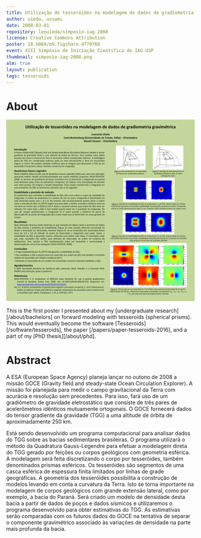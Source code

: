 ```yaml
---
title: Utilização de tesseróides na modelagem de dados de gradiometria gravimétrica
author: uieda, ussami
date: 2008-03-01
repository: leouieda/simposio-iag-2008
license: Creative Commons Attribution
poster: 10.6084/m9.figshare.4779760
event: XIII Simpósio de Iniciação Científica do IAG-USP
thumbnail: simposio-iag-2008.png
alm: true
layout: publication
tags: tesseroids
---
```


# About

![The poster](/images/poster-simposio-iag-2008.jpg)

This is the first poster I presented about my [undergraduate
research][/about/bachelors] on forward modeling with tesseroids (spherical
prisms). This would eventually become the software
[Tesseroids][/software/tesseroids], the paper [/papers/paper-tesseroids-2016],
and a part of my [PhD thesis][/about/phd].


# Abstract

A ESA (European Space Agency) planeja lançar no outono de 2008 a missão GOCE
(Gravity field and steady-state Ocean Circulation Explorer). A missão foi
planejada para medir o campo gravitacional da Terra com acurácia e resolução
sem precedentes. Para isso, fará uso de um gradiômetro de gravidade
eletrostático que consiste de três pares de acelerômetros idênticos mutuamente
ortogonais. O GOCE fornecerá dados do tensor gradiente da gravidade (TGG) a uma
altitude de órbita de aproximadamente 250 km.

Está sendo desenvolvido um programa computacional para analisar dados do TGG
sobre as bacias sedimentares brasileiras. O programa utilizará o método da
Quadratura Gauss-Legendre para efetuar a modelagem direta do TGG gerado por
feições ou corpos geológicos com geometria esférica. A modelagem será feita
discretizando o corpo por tesseróides, também denominados prismas esféricos. Os
tesseróides são segmentos de uma casca esférica de espessura finita limitados
por linhas de grade geográficas. A geometria dos tesseróides possibilita a
construção de modelos levando em conta a curvatura da Terra. Isto se torna
importante na modelagem de corpos geológicos com grande extensão lateral, como
por exemplo, a bacia do Paraná. Será criado um modelo de densidade desta bacia
a partir de dados de poços e dados sísmicos e utilizaremos o programa
desenvolvido para obter estimativas do TGG. As estimativas serão comparadas com
os futuros dados do GOCE na tentativa de separar o componente gravimétrico
associado às variações de densidade na parte mais profunda da bacia.
